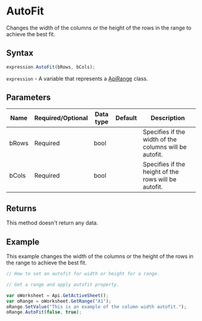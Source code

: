 # AutoFit

Changes the width of the columns or the height of the rows in the range to achieve the best fit.

## Syntax

```javascript
expression.AutoFit(bRows, bCols);
```

`expression` - A variable that represents a [ApiRange](../ApiRange.md) class.

## Parameters

| **Name** | **Required/Optional** | **Data type** | **Default** | **Description** |
| ------------- | ------------- | ------------- | ------------- | ------------- |
| bRows | Required | bool |  | Specifies if the width of the columns will be autofit. |
| bCols | Required | bool |  | Specifies if the height of the rows will be autofit. |

## Returns

This method doesn't return any data.

## Example

This example changes the width of the columns or the height of the rows in the range to achieve the best fit.

```javascript editor-xlsx
// How to set an autofit for width or height for a range.

// Get a range and apply autofit property.

var oWorksheet = Api.GetActiveSheet();
var oRange = oWorksheet.GetRange("A1");
oRange.SetValue("This is an example of the column width autofit.");
oRange.AutoFit(false, true);
```
